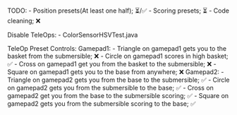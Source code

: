 TODO:
    - Position presets(At least one half); ⏳/✅
    - Scoring presets; ⏳
    - Code cleaning; ❌

Disable TeleOps:
    - ColorSensorHSVTest.java

TeleOp Preset Controls:
    Gamepad1:
        - Triangle on gamepad1 gets you to the basket from the submersible; ❌
        - Circle on gamepad1 scores in high basket; ✅
        - Cross on gamepad1 get you from the basket to the submersible; ❌
        - Square on gamepad1 gets you to the base from anywhere; ❌
    Gamepad2:
        - Triangle on gamepad2 gets you from the base to the submersible; ✅
        - Circle on gamepad2 gets you from the submersible to the base; ✅
        - Cross on gamepad2 get you from the base to the submersible scoring; ✅
        - Square on gamepad2 gets you from the submersible scoring to the base; ✅